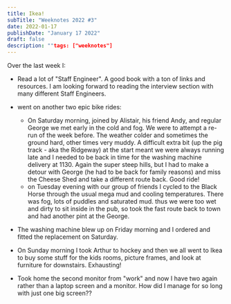 ```yaml
---
title: Ikea!
subTitle: "Weeknotes 2022 #3"
date: 2022-01-17
publishDate: "January 17 2022"
draft: false
description: ""tags: ["weeknotes"]
---
```


Over the last week I:

- Read a lot of "Staff Engineer". A good book with a ton of links and resources. I am looking forward to reading the interview section with many different Staff Engineers.
- went on another two epic bike rides:

  - On Saturday morning, joined by Alistair, his friend Andy, and regular George we met early in the cold and fog. We were to attempt a re-run of the week before. The weather colder and sometimes the ground hard, other times very muddy. A difficult extra bit (up the pig track - aka the Ridgeway) at the start meant we were always running late and I needed to be back in time for the washing machine delivery at 1130. Again the super steep hills, but I had to make a detour with George (he had to be back for family reasons) and miss the Cheese Shed and take a different route back. Good ride!
  - on Tuesday evening with our group of friends I cycled to the Black Horse through the usual mega mud and cooling temperatures. There was fog, lots of puddles and saturated mud. thus we were too wet and dirty to sit inside in the pub, so took the fast route back to town and had another pint at the George.

- The washing machine blew up on Friday morning and I ordered and fitted the replacement on Saturday.
- On Sunday morning I took Arthur to hockey and then we all went to Ikea to buy some stuff for the kids rooms, picture frames, and look at furniture for downstairs. Exhausting!
- Took home the second monitor from "work" and now I have two again rather than a laptop screen and a monitor. How did I manage for so long with just one big screen??
